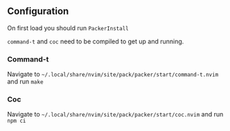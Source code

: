 ## Configuration
On first load you should run `PackerInstall`

`command-t` and `coc` need to be compiled to get up and running.

### Command-t
Navigate to `~/.local/share/nvim/site/pack/packer/start/command-t.nvim` and run `make`

### Coc
Navigate to `~/.local/share/nvim/site/pack/packer/start/coc.nvim` and run `npm ci`
